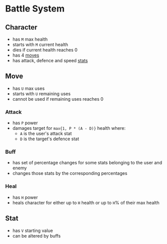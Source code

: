 # Battle System

## Character

- has `M` max health
- starts with `M` current health
- dies if current health reaches 0
- has 4 [moves](#move)
- has attack, defence and speed [stats](#stat)

<a name="move"></a>
## Move

- has `U` max uses
- starts with `U` remaining uses
- cannot be used if remaining uses reaches 0

### Attack

- has `P` power
- damages target for `max{1, P * (A - D)}` health where:
  - `A` is the user's attack stat
  - `D` is the target's defence stat

### Buff

- has set of percentage changes for some stats belonging to the user and enemy
- changes those stats by the corresponding percentages

### Heal

- has `H` power
- heals character for either up to `H` health or up to `H`% of their max health

<a name="stat"></a>
## Stat

- has `V` starting value
- can be altered by buffs
